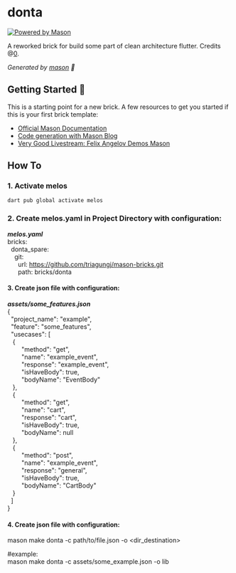 # donta

[![Powered by Mason](https://img.shields.io/endpoint?url=https%3A%2F%2Ftinyurl.com%2Fmason-badge)](https://github.com/felangel/mason)

A reworked brick for build some part of clean architecture flutter.
Credits @[0](https://github.com/m-noer/nero_feature).

_Generated by [mason](https://github.com/felangel/mason) 🧱_

## Getting Started 🚀

This is a starting point for a new brick.
A few resources to get you started if this is your first brick template:

- [Official Mason Documentation](https://github.com/felangel/mason/tree/master/packages/mason_cli#readme)
- [Code generation with Mason Blog](https://verygood.ventures/blog/code-generation-with-mason)
- [Very Good Livestream: Felix Angelov Demos Mason](https://youtu.be/G4PTjA6tpTU)

## How To

### 1. Activate melos

```
dart pub global activate melos
```

### 2. Create melos.yaml in Project Directory with configuration:

***melos.yaml***  
bricks:  
&nbsp;&nbsp;donta_spare:  
&nbsp;&nbsp;&nbsp;&nbsp;git:  
&nbsp;&nbsp;&nbsp;&nbsp;&nbsp;&nbsp;url: https://github.com/triagungj/mason-bricks.git  
&nbsp;&nbsp;&nbsp;&nbsp;&nbsp;&nbsp;path: bricks/donta  

#### 3. Create json file with configuration:
***assets/some_features.json***   
{  
&nbsp;&nbsp;"project_name": "example",  
&nbsp;&nbsp;"feature": "some_features",  
&nbsp;&nbsp;"usecases": [  
&nbsp;&nbsp;&nbsp;{  
&nbsp;&nbsp;&nbsp;&nbsp;&nbsp;&nbsp;&nbsp;&nbsp;"method": "get",  
&nbsp;&nbsp;&nbsp;&nbsp;&nbsp;&nbsp;&nbsp;&nbsp;"name": "example_event",  
&nbsp;&nbsp;&nbsp;&nbsp;&nbsp;&nbsp;&nbsp;&nbsp;"response": "example_event",  
&nbsp;&nbsp;&nbsp;&nbsp;&nbsp;&nbsp;&nbsp;&nbsp;"isHaveBody": true,  
&nbsp;&nbsp;&nbsp;&nbsp;&nbsp;&nbsp;&nbsp;&nbsp;"bodyName": "EventBody"  
&nbsp;&nbsp;&nbsp;},  
&nbsp;&nbsp;&nbsp;{  
&nbsp;&nbsp;&nbsp;&nbsp;&nbsp;&nbsp;&nbsp;&nbsp;"method": "get",  
&nbsp;&nbsp;&nbsp;&nbsp;&nbsp;&nbsp;&nbsp;&nbsp;"name": "cart",  
&nbsp;&nbsp;&nbsp;&nbsp;&nbsp;&nbsp;&nbsp;&nbsp;"response": "cart",  
&nbsp;&nbsp;&nbsp;&nbsp;&nbsp;&nbsp;&nbsp;&nbsp;"isHaveBody": true,  
&nbsp;&nbsp;&nbsp;&nbsp;&nbsp;&nbsp;&nbsp;&nbsp;"bodyName": null  
&nbsp;&nbsp;&nbsp;},  
&nbsp;&nbsp;&nbsp;{  
&nbsp;&nbsp;&nbsp;&nbsp;&nbsp;&nbsp;&nbsp;&nbsp;"method": "post",  
&nbsp;&nbsp;&nbsp;&nbsp;&nbsp;&nbsp;&nbsp;&nbsp;"name": "example_event",  
&nbsp;&nbsp;&nbsp;&nbsp;&nbsp;&nbsp;&nbsp;&nbsp;"response": "general",  
&nbsp;&nbsp;&nbsp;&nbsp;&nbsp;&nbsp;&nbsp;&nbsp;"isHaveBody": true,  
&nbsp;&nbsp;&nbsp;&nbsp;&nbsp;&nbsp;&nbsp;&nbsp;"bodyName": "CartBody"  
&nbsp;&nbsp;&nbsp;}  
&nbsp;&nbsp;]  
}  
#### 4. Create json file with configuration:

mason make donta -c path/to/file.json -o <dir_destination>

#example:  
mason make donta -c assets/some_example.json -o lib

  
